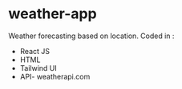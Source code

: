 # weather-app
Weather forecasting based on location.
Coded in :
- React JS
- HTML
- Tailwind UI
- API- weatherapi.com
